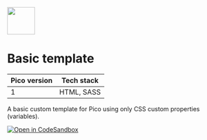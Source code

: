 <a href="https://picocss.com/">
  <img src="https://picocss.com/img/logo.svg" width="64" height="64">
</a>

# Basic template
| Pico version | Tech stack |
| ----- | ----- |
| 1 | HTML, SASS |

A basic custom template for Pico using only CSS custom properties (variables).

[![Open in CodeSandbox](https://codesandbox.io/static/img/play-codesandbox.svg)](https://codesandbox.io/s/github/picocss/examples/tree/master/v1-basic-template)
